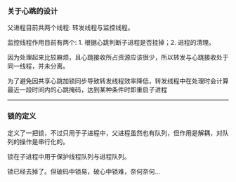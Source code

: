 
### 关于心跳的设计

父进程目前共两个线程: 转发线程与监控线程。

监控线程作用目前有两个: 1. 根据心跳判断子进程是否挂掉；2. 进程的清理。

因为处理起来比较麻烦，且心跳接收所占资源应该很少，所以转发与心跳接收处于同一线程，并未分离。

为了避免因共享心跳加锁同步导致转发线程效率降低，转发线程中在处理时会计算最近一段时间内的心跳掩码，达到某种条件时即重启子进程

----
### 锁的定义

定义了一把锁，不过只用于子进程中，父进程虽然也有队列，但作用是解耦，对队列的操作是串行化的。

锁在子进程中用于保护线程队列与进程队列。

锁已经去掉了。但破码中锁易，破心中锁难，奈何奈何...